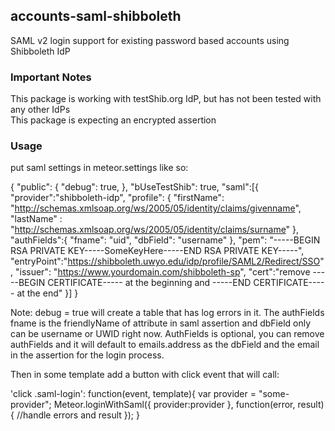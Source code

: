 ## accounts-saml-shibboleth

SAML v2 login support for existing password based accounts using Shibboleth IdP

### Important Notes

This package is working with testShib.org IdP, but has not been tested with any other IdPs  
This package is expecting an encrypted assertion  

### Usage

put saml settings in meteor.settings like so:  

{
  "public": {
    "debug": true,
  },
  "bUseTestShib": true,
  "saml":[{
    "provider":"shibboleth-idp",
    "profile": {
      "firstName": "http://schemas.xmlsoap.org/ws/2005/05/identity/claims/givenname",
      "lastName" : "http://schemas.xmlsoap.org/ws/2005/05/identity/claims/surname"
    },
    "authFields":{
      "fname": "uid",
      "dbField": "username"
    },
    "pem": "-----BEGIN RSA PRIVATE KEY-----SomeKeyHere-----END RSA PRIVATE KEY-----",
    "entryPoint":"https://shibboleth.uwyo.edu/idp/profile/SAML2/Redirect/SSO",
    "issuer": "https://www.yourdomain.com/shibboleth-sp",
    "cert":"remove -----BEGIN CERTIFICATE----- at the beginning and -----END CERTIFICATE----- at the end"
 }]
}

Note:  debug = true will create a table that has log errors in it.  The authFields fname is the friendlyName of attribute in saml assertion and dbField only can be username or UWID right now.  AuthFields is optional, you can remove authFields and it will default to emails.address as the dbField and the email in the assertion for the login process.


Then in some template add a button with click event that will call:

'click .saml-login': function(event, template){
var provider = "some-provider";
Meteor.loginWithSaml({
provider:provider
}, function(error, result){
//handle errors and result
});
}
